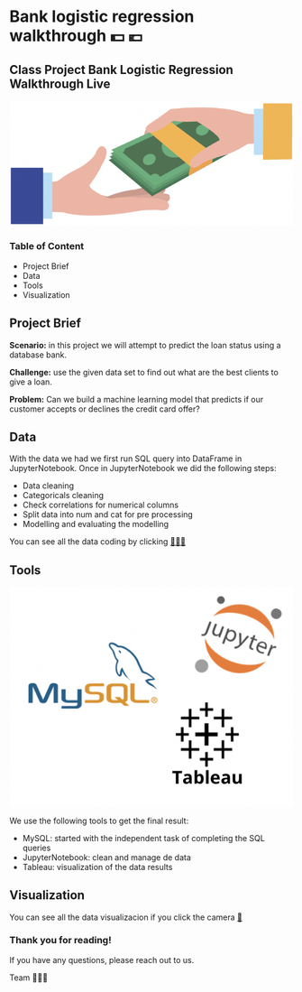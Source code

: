 # Bank logistic regression walkthrough 💵 💶 
## Class Project Bank Logistic Regression Walkthrough Live
![](images/Image1.png)

### Table of Content
- Project Brief
- Data
- Tools
- Visualization

## Project Brief
**Scenario:** in this project we will attempt to predict the loan status using a database bank.

**Challenge:** use the given data set to find out what are the best clients to give a loan.

**Problem:** Can we build a machine learning model that predicts if our customer accepts or declines the credit card offer?

## Data
With the data we had we first run SQL query into DataFrame in JupyterNotebook.
Once in JupyterNotebook we did the following steps:
- Data cleaning
- Categoricals cleaning
- Check correlations for numerical columns
- Split data into num and cat for pre processing
- Modelling and evaluating the modelling

You can see all the data coding by clicking [ 👨🏻‍💻 ](https://github.com/vonate5/Ironhack-bank-log-reg-walkthrough/blob/main/code/bank_logistic_regression_walkthrough_live.ipynb)
 
## Tools
![](images/tools.png)

We use the following tools to get the final result:
- MySQL: started with the independent task of completing the SQL queries
- JupyterNotebook: clean and manage de data
- Tableau: visualization of the data results

## Visualization
You can see all the data visualizacion if you click the camera [📸](https://github.com/vonate5/Ironhack-bank-log-reg-walkthrough/tree/main/images)


### Thank you for reading!
If you have any questions, please reach out to us.

Team 🤹🏻‍♂️




